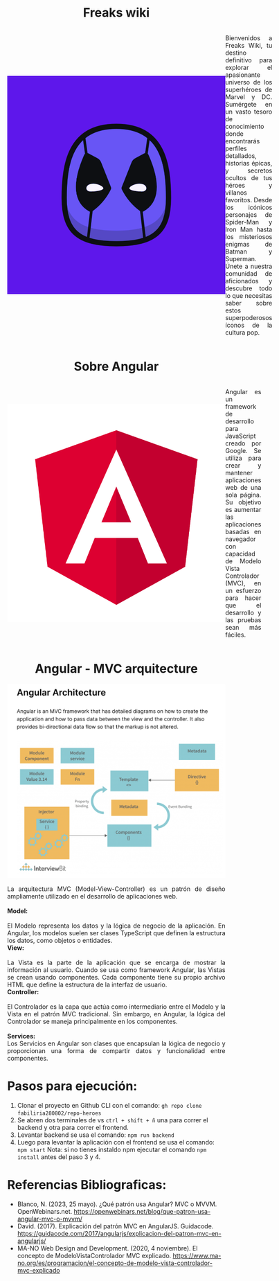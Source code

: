 <h1 align="center"> Freaks wiki </h1>

<div style="display: flex; align-items: center;">
<img src="/heroes-app/src/assets/readme-images/FREAKS.png" />
<p align="justify">Bienvenidos a Freaks Wiki, tu destino definitivo para explorar el apasionante universo de los superhéroes de Marvel y DC. Sumérgete en un vasto tesoro de conocimiento donde encontrarás perfiles detallados, historias épicas, y secretos ocultos de tus héroes y villanos favoritos. Desde los icónicos personajes de Spider-Man y Iron Man hasta los misteriosos enigmas de Batman y Superman. Únete a nuestra comunidad de aficionados y descubre todo lo que necesitas saber sobre estos superpoderosos íconos de la cultura pop.</p>
</div>


<h1 align="center"> Sobre Angular </h1>
<div style="display: flex; align-items: center;">
<img src="/heroes-app/src/assets/readme-images/Angular.png" />
<p align="justify"> Angular es un framework de desarrollo para JavaScript creado por Google. Se utiliza para crear y mantener aplicaciones web de una sola página. Su objetivo es aumentar las aplicaciones basadas en navegador con capacidad de Modelo Vista Controlador (MVC), en un esfuerzo para hacer que el desarrollo y las pruebas sean más fáciles.</p>
</div>

<h1 align="center"> Angular - MVC arquitecture </h1>
<div>
<img src="/heroes-app/src/assets/readme-images/angularArch.png" />
<p align="justify">La arquitectura MVC (Model-View-Controller) es un patrón de diseño ampliamente utilizado en el desarrollo de aplicaciones web.<br/><br/>
<b>Model:</b><br/><br/>
El Modelo representa los datos y la lógica de negocio de la aplicación. En Angular, los modelos suelen ser clases TypeScript que definen la estructura los datos, como objetos o entidades.<br/>
<b>View:</b><br/><br/>
La Vista es la parte de la aplicación que se encarga de mostrar la información al usuario. Cuando se usa como framework Angular, las Vistas se crean usando componentes. Cada componente tiene su propio archivo HTML que define la estructura de la interfaz de usuario.<br/>
<b>Controller:</b><br/><br/>
El Controlador es la capa que actúa como intermediario entre el Modelo y la Vista en el patrón MVC tradicional. Sin embargo, en Angular, la lógica del Controlador se maneja principalmente en los componentes.<br/><br/>
<b>Services:</b><br/>
Los Servicios en Angular son clases que encapsulan la lógica de negocio y proporcionan una forma de compartir datos y funcionalidad entre componentes.
</p>
</div>

# Pasos para ejecución:
1. Clonar el proyecto en Github CLI con el comando: ```gh repo clone fabiliria280802/repo-heroes```
2. Se abren dos terminales de vs ```ctrl + shift + ñ``` una para correr el backend y otra para correr el frontend.
3. Levantar backend se usa el comando: ```npm run backend```
4. Luego para levantar la aplicación con el frontend se usa el comando: ```npm start```
Nota: si no tienes instaldo npm ejecutar el comando ```npm install``` antes del paso 3 y 4.

<h1 align="left"> Referencias Bibliograficas: </h1>

- Blanco, N. (2023, 25 mayo). ¿Qué patrón usa Angular? MVC o MVVM. OpenWebinars.net. https://openwebinars.net/blog/que-patron-usa-angular-mvc-o-mvvm/
- David. (2017). Explicación del patrón MVC en AngularJS. Guidacode. https://guidacode.com/2017/angularjs/explicacion-del-patron-mvc-en-angularjs/
- MA-NO Web Design and Development. (2020, 4 noviembre). El concepto de ModeloVistaControlador MVC explicado. https://www.ma-no.org/es/programacion/el-concepto-de-modelo-vista-controlador-mvc-explicado
